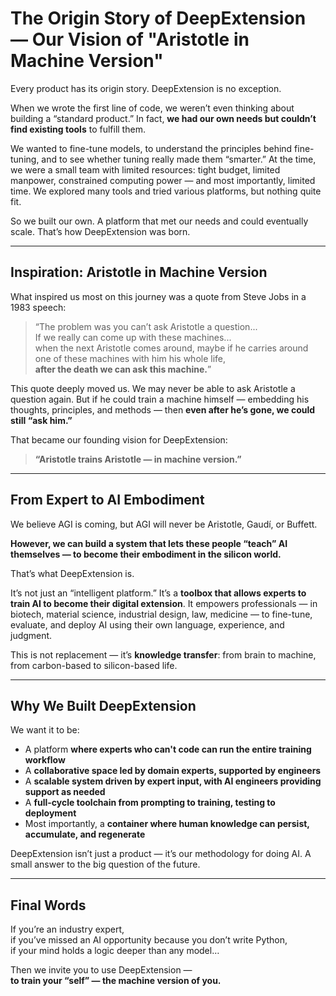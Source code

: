 # The Origin Story of DeepExtension — Our Vision of "Aristotle in Machine Version"

Every product has its origin story. DeepExtension is no exception.

When we wrote the first line of code, we weren’t even thinking about building a “standard product.” In fact, **we had our own needs but couldn’t find existing tools** to fulfill them.

We wanted to fine-tune models, to understand the principles behind fine-tuning, and to see whether tuning really made them “smarter.” At the time, we were a small team with limited resources: tight budget, limited manpower, constrained computing power — and most importantly, limited time. We explored many tools and tried various platforms, but nothing quite fit.

So we built our own. A platform that met our needs and could eventually scale. That’s how DeepExtension was born.

---

## Inspiration: Aristotle in Machine Version

What inspired us most on this journey was a quote from Steve Jobs in a 1983 speech:

> “The problem was you can’t ask Aristotle a question...  
> If we really can come up with these machines...  
> when the next Aristotle comes around, maybe if he carries around one of these machines with him his whole life,  
> **after the death we can ask this machine.**”

This quote deeply moved us. We may never be able to ask Aristotle a question again. But if he could train a machine himself — embedding his thoughts, principles, and methods — then **even after he’s gone, we could still “ask him.”**

That became our founding vision for DeepExtension:

> **“Aristotle trains Aristotle — in machine version.”**

---

## From Expert to AI Embodiment

We believe AGI is coming, but AGI will never be Aristotle, Gaudí, or Buffett.

**However, we can build a system that lets these people “teach” AI themselves — to become their embodiment in the silicon world.**

That’s what DeepExtension is.

It’s not just an “intelligent platform.” It’s a **toolbox that allows experts to train AI to become their digital extension**. It empowers professionals — in biotech, material science, industrial design, law, medicine — to fine-tune, evaluate, and deploy AI using their own language, experience, and judgment.

This is not replacement — it’s **knowledge transfer**: from brain to machine, from carbon-based to silicon-based life.

---

## Why We Built DeepExtension

We want it to be:

- A platform **where experts who can't code can run the entire training workflow**
- A **collaborative space led by domain experts, supported by engineers**
- A **scalable system driven by expert input, with AI engineers providing support as needed**
- A **full-cycle toolchain from prompting to training, testing to deployment**
- Most importantly, a **container where human knowledge can persist, accumulate, and regenerate**

DeepExtension isn’t just a product — it’s our methodology for doing AI. A small answer to the big question of the future.

---

## Final Words

If you’re an industry expert,  
if you’ve missed an AI opportunity because you don’t write Python,  
if your mind holds a logic deeper than any model…

Then we invite you to use DeepExtension —  
**to train your “self” — the machine version of you.**